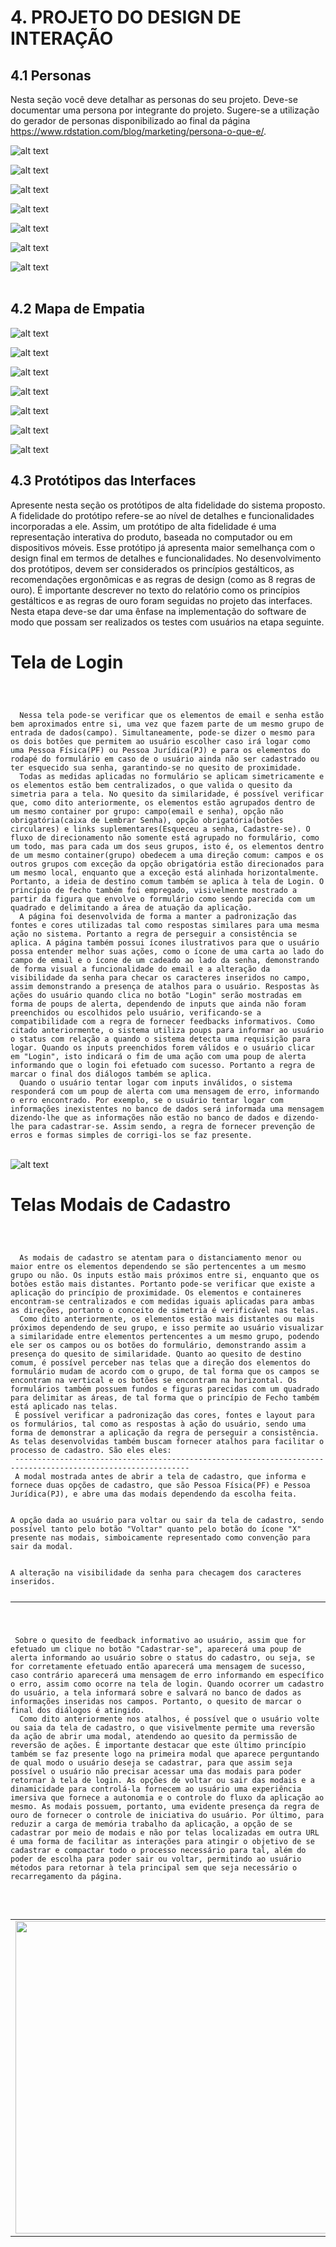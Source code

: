 

# 4. PROJETO DO DESIGN DE INTERAÇÃO


## 4.1 Personas
Nesta seção você deve detalhar as personas do seu projeto. Deve-se documentar uma persona por integrante do projeto. Sugere-se a utilização do gerador de personas disponibilizado ao final da página https://www.rdstation.com/blog/marketing/persona-o-que-e/.



![alt text](https://github.com/ICEI-PUC-Minas-PMV-SI/pmv-si-2024-2-pe3-t2-g3-doeaqui/blob/main/docs/images/Personas/MariaSilva/Maria%20Silva-1.png)
<br/>

![alt text](https://github.com/ICEI-PUC-Minas-PMV-SI/pmv-si-2024-2-pe3-t2-g3-doeaqui/blob/main/docs/images/Personas/Jo%C3%A3oPereira/Jo%C3%A3o%20Pereira-1.png)
<br/>

![alt text](https://github.com/ICEI-PUC-Minas-PMV-SI/pmv-si-2024-2-pe3-t2-g3-doeaqui/blob/main/docs/images/Personas/FernandaCosta/Fernanda%20Costa-1.png)
 <br/>

![alt text](https://github.com/ICEI-PUC-Minas-PMV-SI/pmv-si-2024-2-pe3-t2-g3-doeaqui/blob/main/docs/images/Personas/LucasMendes/Lucas%20Mendes-1.png)
<br/>

![alt text](https://github.com/ICEI-PUC-Minas-PMV-SI/pmv-si-2024-2-pe3-t2-g3-doeaqui/blob/main/docs/images/Personas/Ana%20PaulaOliveira/Ana%20Paula%20Oliveira-1.png)
<br/>

![alt text](https://github.com/ICEI-PUC-Minas-PMV-SI/pmv-si-2024-2-pe3-t2-g3-doeaqui/blob/main/docs/images/Personas/RafaelSantos/Rafael%20Santos-1.png)
<br/>

![alt text](https://github.com/ICEI-PUC-Minas-PMV-SI/pmv-si-2024-2-pe3-t2-g3-doeaqui/blob/main/docs/images/Personas/BeatrizFernandes/Beatriz%20Fernandes-1.png)
<br/>
<br/>

## 4.2 Mapa de Empatia
![alt text](https://github.com/ICEI-PUC-Minas-PMV-SI/pmv-si-2024-2-pe3-t2-g3-doeaqui/blob/main/docs/images/MapaEmpatia/Ana%20Paula%20Oliveira.png)

![alt text](https://github.com/ICEI-PUC-Minas-PMV-SI/pmv-si-2024-2-pe3-t2-g3-doeaqui/blob/main/docs/images/MapaEmpatia/Beatriz%20Fernandes.png)

![alt text](https://github.com/ICEI-PUC-Minas-PMV-SI/pmv-si-2024-2-pe3-t2-g3-doeaqui/blob/main/docs/images/MapaEmpatia/Fernanda%20Costa.png)

![alt text](https://github.com/ICEI-PUC-Minas-PMV-SI/pmv-si-2024-2-pe3-t2-g3-doeaqui/blob/main/docs/images/MapaEmpatia/João%20Pereira.png)

![alt text](https://github.com/ICEI-PUC-Minas-PMV-SI/pmv-si-2024-2-pe3-t2-g3-doeaqui/blob/main/docs/images/MapaEmpatia/Lucas%20Mendes.png)

![alt text](https://github.com/ICEI-PUC-Minas-PMV-SI/pmv-si-2024-2-pe3-t2-g3-doeaqui/blob/main/docs/images/MapaEmpatia/Maria%20Silva.png)

![alt text](https://github.com/ICEI-PUC-Minas-PMV-SI/pmv-si-2024-2-pe3-t2-g3-doeaqui/blob/main/docs/images/MapaEmpatia/Rafael%20Santos.png)






## 4.3 Protótipos das Interfaces
Apresente nesta seção os protótipos de alta fidelidade do sistema proposto. A fidelidade do protótipo refere-se ao nível de detalhes e funcionalidades incorporadas a ele. Assim, um protótipo de alta fidelidade é uma representação interativa do produto, baseada no computador ou em dispositivos móveis. Esse protótipo já apresenta maior semelhança com o design final em termos de detalhes e funcionalidades. No desenvolvimento dos protótipos, devem ser considerados os princípios gestálticos, as recomendações ergonômicas e as regras de design (como as 8 regras de ouro). É importante descrever no texto do relatório como os princípios gestálticos e as regras de ouro foram seguidas no projeto das interfaces. Nesta etapa deve-se dar uma ênfase na implementação do software de modo que possam ser realizados os testes com usuários na etapa seguinte.

<h1>Tela de Login</h1>
<code>
 <br/>
  Nessa tela pode-se verificar que os elementos de email e senha estão bem aproximados entre si, uma vez que fazem parte de um mesmo grupo de entrada de dados(campo). Simultaneamente, pode-se dizer o mesmo para os dois botões que permitem ao usuário escolher caso irá logar como uma Pessoa Física(PF) ou Pessoa Jurídica(PJ) e para os elementos do rodapé do formulário em caso de o usuário ainda não ser cadastrado ou ter esquecido sua senha, garantindo-se no quesito de proximidade.
  Todas as medidas aplicadas no formulário se aplicam simetricamente e os elementos estão bem centralizados, o que valida o quesito da simetria para a tela. No quesito da similaridade, é possível verificar que, como dito anteriormente, os elementos estão agrupados dentro de um mesmo container por grupo: campo(email e senha), opção não obrigatória(caixa de Lembrar Senha), opção obrigatória(botões circulares) e links suplementares(Esqueceu a senha, Cadastre-se). O fluxo de direcionamento não somente está agrupado no formulário, como um todo, mas para cada um dos seus grupos, isto é, os elementos dentro de um mesmo container(grupo) obedecem a uma direção comum: campos e os outros grupos com exceção da opção obrigatória estão direcionados para um mesmo local, enquanto que a exceção está alinhada horizontalmente. Portanto, a ideia de destino comum também se aplica à tela de Login. O princípio de fecho também foi empregado, visivelmente mostrado a partir da figura que envolve o formulário como sendo parecida com um quadrado e delimitando a área de atuação da aplicação.
  A página foi desenvolvida de forma a manter a padronização das fontes e cores utilizadas tal como respostas similares para uma mesma ação no sistema. Portanto a regra de perseguir a consistência se aplica. A página também possui ícones ilustrativos para que o usuário possa entender melhor suas ações, como o ícone de uma carta ao lado do campo de email e o ícone de um cadeado ao lado da senha, demonstrando de forma visual a funcionalidade do email e a alteração da visibilidade da senha para checar os caracteres inseridos no campo, assim demonstrando a presença de atalhos para o usuário. Respostas às ações do usuário quando clica no botão "Login" serão mostradas em forma de poups de alerta, dependendo de inputs que ainda não foram preenchidos ou escolhidos pelo usuário, verificando-se a compatibilidade com a regra de fornecer feedbacks informativos. Como citado anteriormente, o sistema utiliza poups para informar ao usuário o status com relação a quando o sistema detecta uma requisição para logar. Quando os inputs preenchidos forem válidos e o usuário clicar em "Login", isto indicará o fim de uma ação com uma poup de alerta informando que o login foi efetuado com sucesso. Portanto a regra de marcar o final dos diálogos também se aplica.
  Quando o usuário tentar logar com inputs inválidos, o sistema responderá com um poup de alerta com uma mensagem de erro, informando o erro encontrado. Por exemplo, se o usuário tentar logar com informações inexistentes no banco de dados será informada uma mensagem dizendo-lhe que as informações não estão no banco de dados e dizendo-lhe para cadastrar-se. Assim sendo, a regra de fornecer prevenção de erros e formas simples de corrigi-los se faz presente.
</code>
<br/>

![alt text](https://github.com/ICEI-PUC-Minas-PMV-SI/pmv-si-2024-2-pe3-t2-g3-doeaqui/blob/main/docs/images/Figma/Login.png)

<h1>Telas Modais de Cadastro</h1>
<code>
 <br/>
  As modais de cadastro se atentam para o distanciamento menor ou maior entre os elementos dependendo se são pertencentes a um mesmo grupo ou não. Os inputs estão mais próximos entre si, enquanto que os botôes estão mais distantes. Portanto pode-se verificar que existe a aplicação do princípio de proximidade. Os elementos e containeres encontram-se centralizados e com medidas iguais aplicadas para ambas as direções, portanto o conceito de simetria é verificável nas telas.
  Como dito anteriormente, os elementos estão mais distantes ou mais próximos dependendo de seu grupo, e isso permite ao usuário visualizar a similaridade entre elementos pertencentes a um mesmo grupo, podendo ele ser os campos ou os botões do formulário, demonstrando assim a presença do quesito de similaridade. Quanto ao quesito de destino comum, é possível perceber nas telas que a direção dos elementos do formulário mudam de acordo com o grupo, de tal forma que os campos se encontram na vertical e os botões se encontram na horizontal. Os formulários também possuem fundos e figuras parecidas com um quadrado para delimitar as áreas, de tal forma que o princípio de Fecho também está aplicado nas telas.
 É possível verificar a padronização das cores, fontes e layout para os formulários, tal como as respostas à ação do usuário, sendo uma forma de demonstrar a aplicação da regra de perseguir a consistência. As telas desenvolvidas também buscam fornecer atalhos para facilitar o processo de cadastro. São eles eles:
 -------------------------------------------------------------------------------------------------------------
 A modal mostrada antes de abrir a tela de cadastro, que informa e fornece duas opções de cadastro, que são Pessoa Física(PF) e Pessoa Jurídica(PJ), e abre uma das modais dependendo da escolha feita.
 <br/>
A opção dada ao usuário para voltar ou sair da tela de cadastro, sendo possível tanto pelo botão "Voltar" quanto pelo botão do ícone "X" presente nas modais, simboicamente representado como convenção para sair da modal.
<br/>
A alteração na visibilidade da senha para checagem dos caracteres inseridos.
 
 -------------------------------------------------------------------------------------------------------------
 <br/>
 Sobre o quesito de feedback informativo ao usuário, assim que for efetuado um clique no botão "Cadastrar-se", aparecerá uma poup de alerta informando ao usuário sobre o status do cadastro, ou seja, se for corretamente efetuado então aparecerá uma mensagem de sucesso, caso contrário aparecerá uma mensagem de erro informando em específico o erro, assim como ocorre na tela de login. Quando ocorrer um cadastro do usuário, a tela informará sobre e salvará no banco de dados as informações inseridas nos campos. Portanto, o quesito de marcar o final dos diálogos é atingido.
  Como dito anteriormente nos atalhos, é possível que o usuário volte ou saia da tela de cadastro, o que visivelmente permite uma reversão da ação de abrir uma modal, atendendo ao quesito da permissão de reversão de ações. É importante destacar que este último princípio também se faz presente logo na primeira modal que aparece perguntando de qual modo o usuário deseja se cadastrar, para que assim seja possível o usuário não precisar acessar uma das modais para poder retornar à tela de login. As opções de voltar ou sair das modais e a dinamicidade para controlá-la fornecem ao usuário uma experiência imersiva que fornece a autonomia e o controle do fluxo da aplicação ao mesmo. As modais possuem, portanto, uma evidente presença da regra de ouro de fornecer o controle de iniciativa do usuário. Por último, para reduzir a carga de memória trabalho da aplicação, a opção de se cadastrar por meio de modais e não por telas localizadas em outra URL é uma forma de facilitar as interações para atingir o objetivo de se cadastrar e compactar todo o processo necessário para tal, além do poder de escolha para poder sair ou voltar, permitindo ao usuário métodos para retornar à tela principal sem que seja necessário o recarregamento da página.
 <br/>
</code>
<br/>

<table>
  <tr>
    <td><img src="https://github.com/ICEI-PUC-Minas-PMV-SI/pmv-si-2024-2-pe3-t2-g3-doeaqui/blob/main/docs/images/Figma/Registro_CPF.png" width="500"></td>
    <td><img src="https://github.com/ICEI-PUC-Minas-PMV-SI/pmv-si-2024-2-pe3-t2-g3-doeaqui/blob/main/docs/images/Figma/Registro_CNPJ.png" width="500"></td>
  </tr>
</table>





